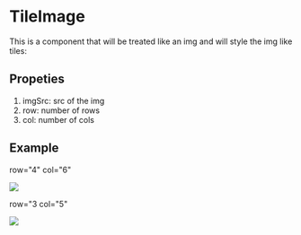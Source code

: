 # TileImage

This is a component that will be treated like an img and will style the img like tiles:

## Propeties

1. imgSrc: src of the img
2. row: number of rows
3. col: number of cols

## Example

row="4" col="6"

![](https://i.imgur.com/nXoNO8r.png)

row="3 col="5"

![](https://i.imgur.com/qALO6o5.png)

